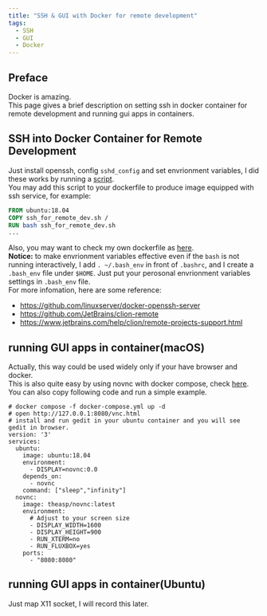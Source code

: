 ```yaml
---
title: "SSH & GUI with Docker for remote development"
tags:
  - SSH
  - GUI
  - Docker
---
```


## Preface
Docker is amazing.  
This page gives a brief description on setting ssh in docker container for remote development and running gui apps in containers.

## SSH into Docker Container for Remote Development
Just install openssh, config `sshd_config` and set envrionment variables, I did these works by running a [script](https://github.com/sshawn9/my_scripts/blob/master/utilities/ssh_for_remote_dev.sh).  
You may add this script to your dockerfile to produce image equipped with ssh service, for example:
```dockerfile
FROM ubuntu:18.04
COPY ssh_for_remote_dev.sh /
RUN bash ssh_for_remote_dev.sh
...
```
Also, you may want to check my own dockerfile as [here](https://github.com/sshawn9/my_scripts/blob/master/docker/dockerfile/bionic_remote_env.Dockerfile).  
**Notice:** to make envrionment variables effective even if the `bash` is not running interactively, I add `. ~/.bash_env` in front of `.bashrc`, and I create a `.bash_env` file under `$HOME`. Just put your perosonal envrionment variables settings in `.bash_env` file.  
For more infomation, here are some reference:
- <https://github.com/linuxserver/docker-openssh-server>
- <https://github.com/JetBrains/clion-remote>
- <https://www.jetbrains.com/help/clion/remote-projects-support.html>

## running GUI apps in container(macOS)
Actually, this way could be used widely only if your have browser and docker.  
This is also quite easy by using novnc with docker compose, check [here](https://github.com/sshawn9/my_scripts/blob/master/docker/compose/environment_with_novnc.yml).  
You can also copy following code and run a simple example.  
```docker
# docker compose -f docker-compose.yml up -d
# open http://127.0.0.1:8080/vnc.html
# install and run gedit in your ubuntu container and you will see gedit in browser.
version: '3'
services:
  ubuntu:
    image: ubuntu:18.04
    environment:
      - DISPLAY=novnc:0.0
    depends_on:
      - novnc
    command: ["sleep","infinity"]
  novnc:
    image: theasp/novnc:latest
    environment:
      # Adjust to your screen size
      - DISPLAY_WIDTH=1600
      - DISPLAY_HEIGHT=900
      - RUN_XTERM=no
      - RUN_FLUXBOX=yes
    ports:
      - "8080:8080"
```

## running GUI apps in container(Ubuntu)
Just map X11 socket, I will record this later.
